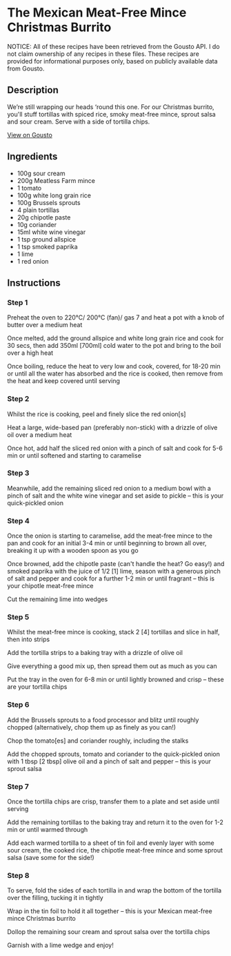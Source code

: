 # The Mexican Meat-Free Mince Christmas Burrito 

NOTICE: All of these recipes have been retrieved from the Gousto API. I do not claim ownership of any recipes in these files. These recipes are provided for informational purposes only, based on publicly available data from Gousto.

## Description

We’re still wrapping our heads ‘round this one. For our Christmas burrito, you'll stuff tortillas with spiced rice, smoky meat-free mince, sprout salsa and sour cream. Serve with a side of tortilla chips. 

[View on Gousto](https://www.gousto.co.uk/recipes/cookbook/the-mexican-meat-free-mince-christmas-burrito)

## Ingredients

- 100g sour cream
- 200g Meatless Farm mince
- 1 tomato
- 100g white long grain rice
- 100g Brussels sprouts
- 4 plain tortillas
- 20g chipotle paste
- 10g coriander
- 15ml white wine vinegar
- 1 tsp ground allspice
- 1 tsp smoked paprika
- 1 lime
- 1 red onion

## Instructions


### Step 1

Preheat the oven to 220°C/ 200°C (fan)/ gas 7 and heat a pot with a knob of butter over a medium heat

Once melted, add the ground allspice and white long grain rice and cook for 30 secs, then add 350ml <span class="text-danger">[700ml]</span> cold water to the pot and bring to the boil over a high heat

Once boiling, reduce the heat to very low and cook, covered, for 18-20 min or until all the water has absorbed and the rice is cooked, then remove from the heat and keep covered until serving


### Step 2

Whilst the rice is cooking, peel and finely slice the red onion<span class="text-danger">[s]</span>

Heat a large, wide-based pan (preferably non-stick) with a drizzle of olive oil over a medium heat

Once hot, add half the sliced red onion with a pinch of salt and cook for 5-6 min or until softened and starting to caramelise


### Step 3

Meanwhile, add the remaining sliced red onion to a medium bowl with a pinch of salt and the white wine vinegar and set aside to pickle – this is your quick-pickled onion


### Step 4

Once the onion is starting to caramelise, add the meat-free mince to the pan and cook for an initial 3-4 min or until beginning to brown all over, breaking it up with a wooden spoon as you go

Once browned, add the chipotle paste (can't handle the heat? Go easy!) and smoked paprika with the juice of 1/2 <span class="text-danger">[1]</span> lime, season with a generous pinch of salt and pepper and cook for a further 1-2 min or until fragrant – this is your chipotle meat-free mince

Cut the remaining lime into wedges


### Step 5

Whilst the meat-free mince is cooking, stack 2 <span class="text-danger">[4]</span> tortillas and slice in half, then into strips

Add the tortilla strips to a baking tray with a drizzle of olive oil

Give everything a good mix up, then spread them out as much as you can

Put the tray in the oven for 6-8 min or until lightly browned and crisp – these are your tortilla chips


### Step 6

Add the Brussels sprouts to a food processor and blitz until roughly chopped (alternatively, chop them up as finely as you can!)

Chop the tomato<span class="text-danger">[es]</span> and coriander roughly, including the stalks

Add the chopped sprouts, tomato and coriander to the quick-pickled onion with 1 tbsp <span class="text-danger">[2 tbsp]</span> olive oil and a pinch of salt and pepper – this is your sprout salsa


### Step 7

Once the tortilla chips are crisp, transfer them to a plate and set aside until serving

Add the remaining tortillas to the baking tray and return it to the oven for 1-2 min or until warmed through

Add each warmed tortilla to a sheet of tin foil and evenly layer with some sour cream, the cooked rice, the chipotle meat-free mince and some sprout salsa (save some for the side!)

### Step 8

To serve, fold the sides of each tortilla in and wrap the bottom of the tortilla over the filling, tucking it in tightly

Wrap in the tin foil to hold it all together – this is your Mexican meat-free mince Christmas burrito

Dollop the remaining sour cream and sprout salsa over the tortilla chips

Garnish with a lime wedge and enjoy!

